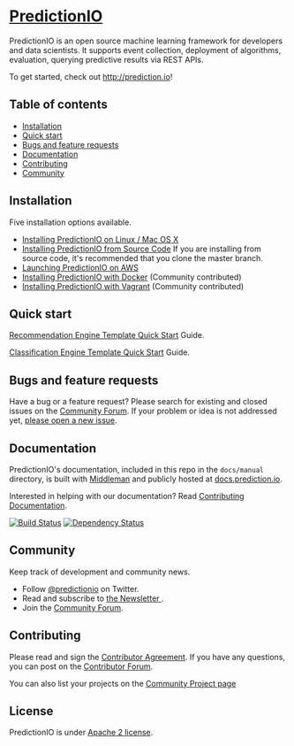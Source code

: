 # [PredictionIO](http://prediction.io)

PredictionIO is an open source machine learning framework for developers and data scientists. It supports event collection, deployment of algorithms, evaluation, querying predictive results via REST APIs. 

To get started, check out <http://prediction.io>!

## Table of contents
- [Installation](#installation)
- [Quick start](#quick-start)
- [Bugs and feature requests](#bugs-and-feature-requests)
- [Documentation](#documentation)
- [Contributing](#contributing)
- [Community](#community)


## Installation  

Five installation options available. 

* [Installing PredictionIO on Linux / Mac OS X](http://docs.prediction.io/current/install/install-linux.html)
* [Installing PredictionIO from Source Code](http://docs.prediction.io/current/install/install-sourcecode.html)
  If you are installing from source code, it's recommended that you clone the master branch. 
* [Launching PredictionIO on AWS](http://docs.prediction.io/current/install/launch-aws.html)
* [Installing PredictionIO with Docker](https://github.com/mingfang/docker-predictionio) (Community contributed)
* [Installing PredictionIO with Vagrant](https://github.com/magento-hackathon/PredictionIO-Vagrant) (Community contributed)


## Quick start
[Recommendation Engine Template Quick Start](http://docs.prediction.io/current/recommendation/quickstart.html) Guide.

[Classification Engine Template Quick Start](http://docs.prediction.io/current/classification/quickstart.html) Guide.

## Bugs and feature requests

Have a bug or a feature request?  Please search for existing and closed issues on the [Community Forum](https://groups.google.com/forum/#!forum/predictionio-user). If your problem or idea is not addressed yet, [please open a new issue](https://github.com/PredictionIO/PredictionIO/issues/new).


## Documentation

PredictionIO's documentation, included in this repo in the `docs/manual` directory, is built with [Middleman](http://middlemanapp.com/) and publicly hosted at [docs.prediction.io](http://docs.prediction.io/).

Interested in helping with our documentation? Read [Contributing Documentation](http://docs.prediction.io/community/contribute-documentation/).

[![Build Status](https://travis-ci.org/PredictionIO/PredictionIO.svg?branch=livedoc)](https://travis-ci.org/PredictionIO/PredictionIO) [![Dependency Status](https://gemnasium.com/PredictionIO/PredictionIO.svg)](https://gemnasium.com/PredictionIO/PredictionIO)

## Community

Keep track of development and community news.

- Follow [@predictionio](https://twitter.com/predictionio) on Twitter.
- Read and subscribe to [the Newsletter ](http://prediction.us6.list-manage1.com/subscribe?u=d8c0435d851c1310fc64c6e26&id=8c6c1b46d0).
- Join the [Community Forum](https://groups.google.com/forum/#!forum/predictionio-user).


## Contributing

Please read and sign the [Contributor Agreement](http://prediction.io/cla). If you have any questions, you can post on the [Contributor Forum](https://groups.google.com/forum/#!forum/predictionio-dev). 

You can also list your projects on the [Community Project page](http://docs.prediction.io/current/projects.html)

## License
PredictionIO is under [Apache 2 license](http://www.apache.org/licenses/LICENSE-2.0.html).


